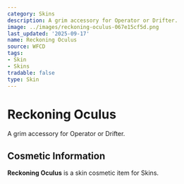 ```yaml
---
category: Skins
description: A grim accessory for Operator or Drifter.
image: ../images/reckoning-oculus-067e15cf5d.png
last_updated: '2025-09-17'
name: Reckoning Oculus
source: WFCD
tags:
- Skin
- Skins
tradable: false
type: Skin
---
```


# Reckoning Oculus

A grim accessory for Operator or Drifter.

## Cosmetic Information

**Reckoning Oculus** is a skin cosmetic item for Skins.

